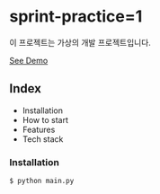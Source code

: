 # sprint-practice=1

이 프로젝트는 가상의 개발 프로젝트입니다. 

[See Demo](https://www.hanssem.com/main/main.do)

## Index
 
- Installation
- How to start
- Features 
- Tech stack 


### Installation 

```shell
$ python main.py
```
